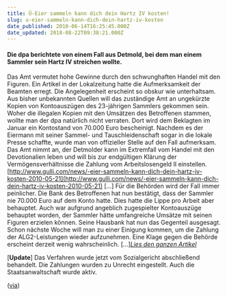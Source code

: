 ```yaml
---
title: Ü-Eier sammeln kann dich dein Hartz IV kosten!
slug: u-eier-sammeln-kann-dich-dein-hartz-iv-kosten
date_published: 2010-06-14T16:25:45.000Z
date_updated: 2018-08-22T09:38:21.000Z
---
```


#### Die dpa berichtete von einem Fall aus Detmold, bei dem man einem  Sammler sein Hartz IV streichen wollte.

Das Amt vermutet hohe Gewinne durch den schwunghaften Handel mit den  Figuren. Ein Artikel in der Lokalzeitung hatte die Aufmerksamkeit der  Beamten erregt. Die Angelegenheit erscheint so obskur wie unterhaltsam.  Aus bisher unbekannten Quellen will das zuständige Amt an ungekürzte  Kopien von Kontoauszügen des 23-jährigen Sammlers gekommen sein. Woher  die illegalen Kopien mit den Umsätzen des Betroffenen stammen, wollte  man der dpa natürlich nicht verraten. Dort wird dem Beklagten im Januar  ein Kontostand von 70.000 Euro bescheinigt. Nachdem es der Eiermann mit  seiner Sammel- und Tauschleidenschaft sogar in die lokale Presse  schaffte, wurde man von offizieller Stelle auf den Fall aufmerksam. Das  Amt nimmt an, der Detmolder kann im Extremfall vom Handel mit den  Devotionalien leben und will bis zur endgültigen Klärung der  Vermögensverhältnisse die Zahlung vom Arbeitslosengeld II einstellen. [http://www.gulli.com/news/-eier-sammeln-kann-dich-dein-hartz-iv-kosten-2010-05-21](http://www.gulli.com/news/-eier-sammeln-kann-dich-dein-hartz-iv-kosten-2010-05-21)
[...] Für die Behörden wird der Fall immer peinlicher. Die Bank des  Betroffenen hat nun bestätigt, dass der Sammler nie 70.000 Euro auf dem  Konto hatte. Dies hatte die Lippe pro Arbeit aber behauptet. Auch war  aufgrund angeblich zugespielter Kontoauszüge behauptet worden, der  Sammler hätte umfangreiche Umsätze mit seinen Figuren erzielen können.  Seine Hausbank hat nun das Gegenteil ausgesagt. Schon nächste Woche will  man zu einer Einigung kommen, um die Zahlung der ALG2-Leistungen wieder  aufzunehmen. Eine Klage gegen die Behörde erscheint derzeit wenig  wahrscheinlich. [...][*Lies den ganzen Artikel*](http://www.gulli.com/news/-eier-sammeln-kann-dich-dein-hartz-iv-kosten-2010-05-21)

[**Update**] Das Verfahren wurde jetzt vom Sozialgericht abschließend behandelt. Die Zahlungen wurden zu Unrecht eingestellt. Auch die Staatsanwaltschaft wurde aktiv.

([via](http://www.gulli.com/news/-eier-sammeln-kann-dich-dein-hartz-iv-kosten-2010-05-21))
